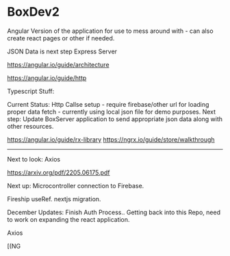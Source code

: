 # BoxDev2
Angular Version of the application for use to mess around with - can also create react pages or other if needed.

JSON Data is next step
Express Server


https://angular.io/guide/architecture

https://angular.io/guide/http

Typescript Stuff:

Current Status: Http Callse setup - require firebase/other url for loading proper data fetch - currently using local json file for demo purposes.
Next step: Update BoxServer application to send appropriate json data along with other resources.


https://angular.io/guide/rx-library
https://ngrx.io/guide/store/walkthrough

______________________________________

Next to look:
Axios

https://arxiv.org/pdf/2205.06175.pdf


Next up: Microcontroller connection to Firebase.

Fireship useRef.
nextjs migration.



December Updates:
Finish Auth Process..
Getting back into this Repo, need to work on expanding the react application.


Axios

[(NG
